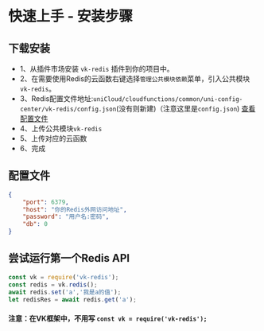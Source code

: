 # 快速上手 - 安装步骤

## 下载安装

* 1、从插件市场安装 `vk-redis` 插件到你的项目中。
* 2、在需要使用Redis的云函数右键选择`管理公共模块依赖`菜单，引入公共模块`vk-redis`。
* 3、Redis配置文件地址:`uniCloud/cloudfunctions/common/uni-config-center/vk-redis/config.json`(没有则新建)（注意这里是`config.json`) [查看配置文件](#配置文件)
* 4、上传公共模块`vk-redis`
* 5、上传对应的云函数
* 6、完成


## 配置文件
```json
{
	"port": 6379,
	"host": "你的Redis外网访问地址",
	"password": "用户名:密码",
	"db": 0
}
```

## 尝试运行第一个Redis API
```js
const vk = require('vk-redis');
const redis = vk.redis();
await redis.set('a','我是a的值');
let redisRes = await redis.get('a');
```

#### 注意：在VK框架中，不用写 `const vk = require('vk-redis');`